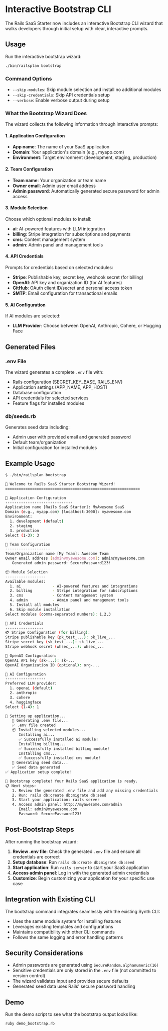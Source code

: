 # Interactive Bootstrap CLI

The Rails SaaS Starter now includes an interactive Bootstrap CLI wizard that walks developers through initial setup with clear, interactive prompts.

## Usage

Run the interactive bootstrap wizard:

```bash
./bin/railsplan bootstrap
```

### Command Options

- `--skip-modules`: Skip module selection and install no additional modules
- `--skip-credentials`: Skip API credentials setup
- `--verbose`: Enable verbose output during setup

### What the Bootstrap Wizard Does

The wizard collects the following information through interactive prompts:

#### 1. Application Configuration
- **App name**: The name of your SaaS application
- **Domain**: Your application's domain (e.g., myapp.com)
- **Environment**: Target environment (development, staging, production)

#### 2. Team Configuration
- **Team name**: Your organization or team name
- **Owner email**: Admin user email address
- **Admin password**: Automatically generated secure password for admin access

#### 3. Module Selection
Choose which optional modules to install:
- **ai**: AI-powered features with LLM integration
- **billing**: Stripe integration for subscriptions and payments
- **cms**: Content management system
- **admin**: Admin panel and management tools

#### 4. API Credentials
Prompts for credentials based on selected modules:
- **Stripe**: Publishable key, secret key, webhook secret (for billing)
- **OpenAI**: API key and organization ID (for AI features)
- **GitHub**: OAuth client ID/secret and personal access token
- **SMTP**: Email configuration for transactional emails

#### 5. AI Configuration
If AI modules are selected:
- **LLM Provider**: Choose between OpenAI, Anthropic, Cohere, or Hugging Face

## Generated Files

### .env File
The wizard generates a complete `.env` file with:
- Rails configuration (SECRET_KEY_BASE, RAILS_ENV)
- Application settings (APP_NAME, APP_HOST)
- Database configuration
- API credentials for selected services
- Feature flags for installed modules

### db/seeds.rb
Generates seed data including:
- Admin user with provided email and generated password
- Default team/organization
- Initial configuration for installed modules

## Example Usage

```bash
$ ./bin/railsplan bootstrap

🚀 Welcome to Rails SaaS Starter Bootstrap Wizard!
============================================================

🔧 Application Configuration
------------------------------
Application name [Rails SaaS Starter]: MyAwesome SaaS
Domain (e.g., myapp.com) [localhost:3000]: myawesome.com
Environment:
  1. development (default)
  2. staging
  3. production
Select (1-3): 3

👥 Team Configuration
--------------------
Team/Organization name [My Team]: Awesome Team
Owner email address [admin@myawesome.com]: admin@myawesome.com
   Generated admin password: SecurePassword123!

📦 Module Selection
------------------
Available modules:
  1. ai              - AI-powered features and integrations
  2. billing         - Stripe integration for subscriptions
  3. cms             - Content management system
  4. admin           - Admin panel and management tools
  5. Install all modules
  6. Skip module installation
Select modules (comma-separated numbers): 1,2,3

🔑 API Credentials
-----------------
💳 Stripe Configuration (for billing):
Stripe publishable key (pk_test_...): pk_live_...
Stripe secret key (sk_test_...): sk_live_...
Stripe webhook secret (whsec_...): whsec_...

🤖 OpenAI Configuration:
OpenAI API key (sk-...): sk-...
OpenAI Organization ID (optional): org-...

🤖 AI Configuration
------------------
Preferred LLM provider:
  1. openai (default)
  2. anthropic
  3. cohere
  4. huggingface
Select (1-4): 1

🔧 Setting up application...
   📝 Generating .env file...
   ✅ .env file created
   📦 Installing selected modules...
      Installing ai...
      ✅ Successfully installed ai module!
      Installing billing...
      ✅ Successfully installed billing module!
      Installing cms...
      ✅ Successfully installed cms module!
   🌱 Generating seed data...
   ✅ Seed data generated
✅ Application setup complete!

🎉 Bootstrap complete! Your Rails SaaS application is ready.
📋 Next steps:
   1. Review the generated .env file and add any missing credentials
   2. Run: rails db:create db:migrate db:seed
   3. Start your application: rails server
   4. Access admin panel: http://myawesome.com/admin
      Email: admin@myawesome.com
      Password: SecurePassword123!
```

## Post-Bootstrap Steps

After running the bootstrap wizard:

1. **Review .env file**: Check the generated `.env` file and ensure all credentials are correct
2. **Setup database**: Run `rails db:create db:migrate db:seed`
3. **Start application**: Run `rails server` to start your SaaS application
4. **Access admin panel**: Log in with the generated admin credentials
5. **Customize**: Begin customizing your application for your specific use case

## Integration with Existing CLI

The bootstrap command integrates seamlessly with the existing Synth CLI:

- Uses the same module system for installing features
- Leverages existing templates and configurations
- Maintains compatibility with other CLI commands
- Follows the same logging and error handling patterns

## Security Considerations

- Admin passwords are generated using `SecureRandom.alphanumeric(16)`
- Sensitive credentials are only stored in the `.env` file (not committed to version control)
- The wizard validates input and provides secure defaults
- Generated seed data uses Rails' secure password handling

## Demo

Run the demo script to see what the bootstrap output looks like:

```bash
ruby demo_bootstrap.rb
```
